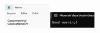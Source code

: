 <img src="https://github.com/hiranjc/FileStreamStreamReader2/blob/main/readme1.png" width=140>
<img src="https://github.com/hiranjc/FileStreamStreamReader2/blob/main/readme2.png" width=140>
